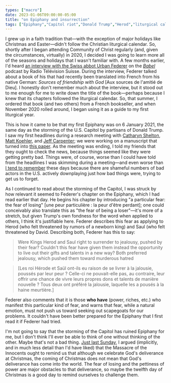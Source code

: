 ```yaml
---
types: ["macro"]
date: 2023-01-06T09:00:00-05:00
title: "on Epiphany and insurrection"
tags: ["Epiphany","Capitol riot","Donald Trump","Herod","liturgical calendar","Radio Télévision Suisse","faith transition","COVID-19","podcasts","Saul","Massacre of the Innocents","Urban Federer"]
---
```

I grew up in a faith tradition that—with the exception of major holidays like Christmas and Easter—didn't follow the Christian liturgical calendar. So, shortly after I began attending Community of Christ regularly (and, given the circumstances, virtually) in 2020, I decided I was going to learn more all of the seasons and holidays that I wasn't familiar with. A few months earlier, I'd heard [an interview with the Swiss abbot Urban Federer](https://www.rts.ch/audio-podcast/2021/audio/dieu-mon-ami-25098851.html) on the *[Babel](https://www.rts.ch/audio-podcast/2021/emission/babel-25000879.html)* podcast by Radio Télévision Suisse. During the interview, Federer talked about a book of his that had recently been translated into French from his native German: *Sources of friendship with God* [Aux sources de l'amitié de Dieu]. I honestly don't remember much about the interview, but it stood out to me enough for me to write down the title of the book—perhaps because I knew that its chapters followed the liturgical calendar. So, that summer, I ordered that book (and two others) from a French bookseller, and when November 2020 rolled around, I began using it as a guide to my first liturgical year.

This is how it came to be that my first Epiphany was on 6 January 2021, the same day as the storming of the U.S. Capitol by partisans of Donald Trump. I saw my first headlines during a research meeting with [Catharyn Shelton](https://www.catharyn.com/), [Matt Koehler](http://www.matt-koehler.com/), and [Jeff Carpenter](https://twitter.com/JeffpCarpenter); we were working on a manuscript that turned into [this paper](https://spencergreenhalgh.com/work/investigating-offerings-and-downloads-on-teacherspayteachers/). As the meeting was ending, I told my friends that they ought to check the news, because things seemed like they were getting pretty bad. Things were, of course, worse than I could have told from the headlines I was skimming during a meeting—and even worse than [I tend to remember](https://spencergreenhalgh.com/communities/2021-12-13-i-have/) these days because there are shameful numbers of bad actors in the U.S. actively downplaying just how bad things were, trying to get us to forget.

As I continued to read about the storming of the Capitol, I was struck by how relevant it seemed to Federer's chapter on the Epiphany, which I had read earlier that day. He begins his chapter by introducing "a particular fear: the fear of losing" [une peur particulière : la peur d'être perdant]; one could conceivably also translate this as "the fear of being a loser"—it's more of a stretch, but given Trump's own fondness for the word when applied to others, I think it's justifiable here. Federer describes this fear as applying to Herod (who felt threatened by rumors of a newborn king) and Saul (who felt threatened by David. Describing both, Federer has this to say:

> Were Kings Herod and Saul right to surrender to jealousy, pushed by their fear? Couldn't this fear have given them instead the opportunity to live out their gifts and talents in a new way? Both preferred jealousy, which pushed them toward murderous hatred

> [Les roi Hérode et Saül ont-ils eu raison de se livrer à la jalousie, poussés par leur peur ? Celle-ci ne pouvait-elle pas, au contraire, leur offrir une chance de vivre leurs propres dons et talents de manière nouvelle ? Tous deux ont préféré la jalousie, laquelle les a pousés à la haine meurtière.]

Federer also comments that it is those **who have** (power, riches, etc.) who manifest this particular kind of fear, and warns that fear, while a natural emotion, must not push us toward seeking out scapegoats for our problems. It couldn't have been better prepared for the Epiphany that I first read it if Federer had tried.

I'm not going to say that the storming of the Capitol has ruined Epiphany for me, but I don't think I'll ever be able to think of one without thinking of the other. Maybe that's not a bad thing. [Just last Sunday](https://spencergreenhalgh.com/communities/disciples-generous-response-for-1-january-2023/), I argued (implicitly, and in much less detail than I'd have liked) that the Massacre of the Innocents ought to remind us that although we celebrate God's deliverance at Christmas, the coming of Christmas does not mean that God's deliverance has come into the world. The fear of losing and the pettiness of power are major obstacles to that deliverance, so maybe the twelfth day of Christmas is a good day to remind ourselves to challenge them. 
